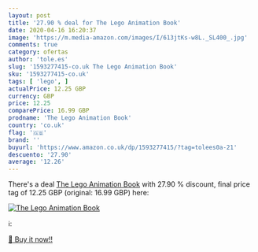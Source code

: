 ```yaml
---
layout: post
title: '27.90 % deal for The Lego Animation Book'
date: 2020-04-16 16:20:37
image: 'https://m.media-amazon.com/images/I/613jtKs-w8L._SL400_.jpg'
comments: true
category: ofertas
author: 'tole.es'
slug: '1593277415-co.uk The Lego Animation Book'
sku: '1593277415-co.uk'
tags: [ 'lego', ]
actualPrice: 12.25 GBP
currency: GBP
price: 12.25
comparePrice: 16.99 GBP
prodname: 'The Lego Animation Book'
country: 'co.uk'
flag: '🇬🇧'
brand: ''
buyurl: 'https://www.amazon.co.uk/dp/1593277415/?tag=tolees0a-21'
descuento: '27.90'
average: '12.26'
---
```


There's a deal [The Lego Animation Book](https://www.amazon.co.uk/dp/1593277415/?tag=tolees0a-21)  with  27.90 % discount, final price tag of  12.25 GBP (original: 16.99 GBP) here:

[![The Lego Animation Book](https://m.media-amazon.com/images/I/613jtKs-w8L._SL400_.jpg)](https://www.amazon.co.uk/dp/1593277415/?tag=tolees0a-21)

ℹ️:


[🛒 Buy it now!!](https://www.amazon.co.uk/dp/1593277415/?tag=tolees0a-21)
